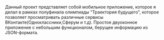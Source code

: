Данный проект представляет собой мобильное приложение, которое я делал в рамках полуфинала олимпиады "Траектория будущего", которое 
позволяет просматривать различные сервисы ВКонтакте(Одноклассники,Сферум и т.д). Простое двуоконное приложение с небольшим функционалом, берущее информацию из JSON-формата.
